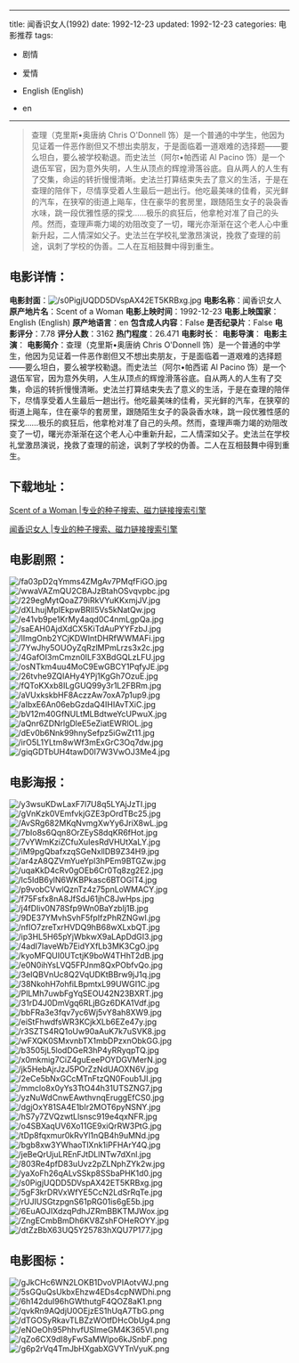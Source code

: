 
---
title: 闻香识女人(1992)
date: 1992-12-23
updated: 1992-12-23
categories: 电影推荐
tags:
- 剧情
- 爱情

- English (English)
- en
---


> 查理（克里斯•奥唐纳 Chris O'Donnell 饰）是一个普通的中学生，他因为见证着一件恶作剧但又不想出卖朋友，于是面临着一道艰难的选择题——要么坦白，要么被学校勒退。而史法兰（阿尔•帕西诺 Al Pacino 饰）是一个退伍军官，因为意外失明，人生从顶点的辉煌滑落谷底。自从两人的人生有了交集，命运的转折慢慢清晰。史法兰打算结束失去了意义的生活，于是在查理的陪伴下，尽情享受着人生最后一趟出行。他吃最美味的佳肴，买光鲜的汽车，在狭窄的街道上飚车，住在豪华的套房里，跟随陌生女子的袅袅香水味，跳一段优雅性感的探戈……极乐的疯狂后，他拿枪对准了自己的头颅。然而，查理声嘶力竭的劝阻改变了一切，曙光亦渐渐在这个老人心中重新升起，二人情深如父子。史法兰在学校礼堂激昂演说，挽救了查理的前途，讽刺了学校的伪善。二人在互相鼓舞中得到重生。

## **电影详情**：

**电影封面**：<img src="https://image.tmdb.org/t/p/w200/s0PigjUQDD5DVspAX42ET5KRBxg.jpg" alt="/s0PigjUQDD5DVspAX42ET5KRBxg.jpg" title="/s0PigjUQDD5DVspAX42ET5KRBxg.jpg">
**电影名称**：闻香识女人
**原产地片名**：Scent of a Woman
**电影上映时间**：1992-12-23
**电影上映国家**：English (English)
**原产地语言**：en
**包含成人内容**：False
**是否纪录片**：False
**电影评分**：7.78
**评分人数**：3162
**热门程度**：26.471
**电影时长**：
**电影导演**：
**电影主演**：
**电影简介**：查理（克里斯•奥唐纳 Chris O'Donnell 饰）是一个普通的中学生，他因为见证着一件恶作剧但又不想出卖朋友，于是面临着一道艰难的选择题——要么坦白，要么被学校勒退。而史法兰（阿尔•帕西诺 Al Pacino 饰）是一个退伍军官，因为意外失明，人生从顶点的辉煌滑落谷底。自从两人的人生有了交集，命运的转折慢慢清晰。史法兰打算结束失去了意义的生活，于是在查理的陪伴下，尽情享受着人生最后一趟出行。他吃最美味的佳肴，买光鲜的汽车，在狭窄的街道上飚车，住在豪华的套房里，跟随陌生女子的袅袅香水味，跳一段优雅性感的探戈……极乐的疯狂后，他拿枪对准了自己的头颅。然而，查理声嘶力竭的劝阻改变了一切，曙光亦渐渐在这个老人心中重新升起，二人情深如父子。史法兰在学校礼堂激昂演说，挽救了查理的前途，讽刺了学校的伪善。二人在互相鼓舞中得到重生。

## **下载地址**：
[Scent of a Woman |专业的种子搜索、磁力链接搜索引擎](https://movie.amd794.com:2083/?search=Scent%20of%20a%20Woman&ordering=&mode=match_phrase&page_size=10&page=1)

[闻香识女人 |专业的种子搜索、磁力链接搜索引擎](https://movie.amd794.com:2083/?search=%E9%97%BB%E9%A6%99%E8%AF%86%E5%A5%B3%E4%BA%BA&ordering=&mode=match_phrase&page_size=10&page=1)
 

## **电影剧照**：
<img src="https://image.tmdb.org/t/p/original/fa03pD2qYmms4ZMgAv7PMqfFiGO.jpg" alt="/fa03pD2qYmms4ZMgAv7PMqfFiGO.jpg" title="/fa03pD2qYmms4ZMgAv7PMqfFiGO.jpg"><img src="https://image.tmdb.org/t/p/original/wwaVAZmQU2CBAJzBtahOSvqvpbc.jpg" alt="/wwaVAZmQU2CBAJzBtahOSvqvpbc.jpg" title="/wwaVAZmQU2CBAJzBtahOSvqvpbc.jpg"><img src="https://image.tmdb.org/t/p/original/229egMytQoaZ79iRkVYuKKxmjJV.jpg" alt="/229egMytQoaZ79iRkVYuKKxmjJV.jpg" title="/229egMytQoaZ79iRkVYuKKxmjJV.jpg"><img src="https://image.tmdb.org/t/p/original/dXLhujMpIEkpwBRIl5Vs5kNatQw.jpg" alt="/dXLhujMpIEkpwBRIl5Vs5kNatQw.jpg" title="/dXLhujMpIEkpwBRIl5Vs5kNatQw.jpg"><img src="https://image.tmdb.org/t/p/original/e41vb9pe1KrMy4aqd0C4nmLgpQa.jpg" alt="/e41vb9pe1KrMy4aqd0C4nmLgpQa.jpg" title="/e41vb9pe1KrMy4aqd0C4nmLgpQa.jpg"><img src="https://image.tmdb.org/t/p/original/saEAH0AjdXdCX5KiTdAuPYYFzbJ.jpg" alt="/saEAH0AjdXdCX5KiTdAuPYYFzbJ.jpg" title="/saEAH0AjdXdCX5KiTdAuPYYFzbJ.jpg"><img src="https://image.tmdb.org/t/p/original/lImgOnb2YCjKDWIntDHRfWWMAFi.jpg" alt="/lImgOnb2YCjKDWIntDHRfWWMAFi.jpg" title="/lImgOnb2YCjKDWIntDHRfWWMAFi.jpg"><img src="https://image.tmdb.org/t/p/original/7YwJhy5OUOyZqRzlMPmLrzs3x2c.jpg" alt="/7YwJhy5OUOyZqRzlMPmLrzs3x2c.jpg" title="/7YwJhy5OUOyZqRzlMPmLrzs3x2c.jpg"><img src="https://image.tmdb.org/t/p/original/4GafOI3mCmzn0ILF3XBdGQLzLFU.jpg" alt="/4GafOI3mCmzn0ILF3XBdGQLzLFU.jpg" title="/4GafOI3mCmzn0ILF3XBdGQLzLFU.jpg"><img src="https://image.tmdb.org/t/p/original/osNTkm4uu4MoC9EwGBCY1PqfyJE.jpg" alt="/osNTkm4uu4MoC9EwGBCY1PqfyJE.jpg" title="/osNTkm4uu4MoC9EwGBCY1PqfyJE.jpg"><img src="https://image.tmdb.org/t/p/original/26tvhe9ZQIAHy4YPj1KgGh7OzuE.jpg" alt="/26tvhe9ZQIAHy4YPj1KgGh7OzuE.jpg" title="/26tvhe9ZQIAHy4YPj1KgGh7OzuE.jpg"><img src="https://image.tmdb.org/t/p/original/fQToKXxb8ILgGUQ99y3r1L2FBRm.jpg" alt="/fQToKXxb8ILgGUQ99y3r1L2FBRm.jpg" title="/fQToKXxb8ILgGUQ99y3r1L2FBRm.jpg"><img src="https://image.tmdb.org/t/p/original/aVUxkskbHF8AczzAw7oxA7p1up9.jpg" alt="/aVUxkskbHF8AczzAw7oxA7p1up9.jpg" title="/aVUxkskbHF8AczzAw7oxA7p1up9.jpg"><img src="https://image.tmdb.org/t/p/original/aIbxE6An06ebGzdaQ4IHIAvTXiC.jpg" alt="/aIbxE6An06ebGzdaQ4IHIAvTXiC.jpg" title="/aIbxE6An06ebGzdaQ4IHIAvTXiC.jpg"><img src="https://image.tmdb.org/t/p/original/bV12m40GfNULtMLBdtweYcUPwuX.jpg" alt="/bV12m40GfNULtMLBdtweYcUPwuX.jpg" title="/bV12m40GfNULtMLBdtweYcUPwuX.jpg"><img src="https://image.tmdb.org/t/p/original/aQnr6ZDNrlgDleE5eZiatEWRlOL.jpg" alt="/aQnr6ZDNrlgDleE5eZiatEWRlOL.jpg" title="/aQnr6ZDNrlgDleE5eZiatEWRlOL.jpg"><img src="https://image.tmdb.org/t/p/original/dEv0b6Nnk99hnySefpz5iGwZt11.jpg" alt="/dEv0b6Nnk99hnySefpz5iGwZt11.jpg" title="/dEv0b6Nnk99hnySefpz5iGwZt11.jpg"><img src="https://image.tmdb.org/t/p/original/irO5L1YLtm8wWf3mExGrC3Oq7dw.jpg" alt="/irO5L1YLtm8wWf3mExGrC3Oq7dw.jpg" title="/irO5L1YLtm8wWf3mExGrC3Oq7dw.jpg"><img src="https://image.tmdb.org/t/p/original/giqGDTbUH4tawD0I7W3VwOJ3Me4.jpg" alt="/giqGDTbUH4tawD0I7W3VwOJ3Me4.jpg" title="/giqGDTbUH4tawD0I7W3VwOJ3Me4.jpg">

## **电影海报**：
<img src="https://image.tmdb.org/t/p/original/y3wsuKDwLaxF7l7U8q5LYAjJzTI.jpg" alt="/y3wsuKDwLaxF7l7U8q5LYAjJzTI.jpg" title="/y3wsuKDwLaxF7l7U8q5LYAjJzTI.jpg"><img src="https://image.tmdb.org/t/p/original/gVnKzk0VEmfvkjGZE3pOrdTBc25.jpg" alt="/gVnKzk0VEmfvkjGZE3pOrdTBc25.jpg" title="/gVnKzk0VEmfvkjGZE3pOrdTBc25.jpg"><img src="https://image.tmdb.org/t/p/original/AvSRg682MKqNvmgXwYy6JriX8wL.jpg" alt="/AvSRg682MKqNvmgXwYy6JriX8wL.jpg" title="/AvSRg682MKqNvmgXwYy6JriX8wL.jpg"><img src="https://image.tmdb.org/t/p/original/7bIo8s6Qqn8OrZEyS8dqKR6fHot.jpg" alt="/7bIo8s6Qqn8OrZEyS8dqKR6fHot.jpg" title="/7bIo8s6Qqn8OrZEyS8dqKR6fHot.jpg"><img src="https://image.tmdb.org/t/p/original/7vYWmKziZCfuXuIesRdVHUtXaLY.jpg" alt="/7vYWmKziZCfuXuIesRdVHUtXaLY.jpg" title="/7vYWmKziZCfuXuIesRdVHUtXaLY.jpg"><img src="https://image.tmdb.org/t/p/original/iM9pgQbafxzqSGeNxllDB9Z34H9.jpg" alt="/iM9pgQbafxzqSGeNxllDB9Z34H9.jpg" title="/iM9pgQbafxzqSGeNxllDB9Z34H9.jpg"><img src="https://image.tmdb.org/t/p/original/ar4zA8QZVmYueYpl3hPEm9BTGZw.jpg" alt="/ar4zA8QZVmYueYpl3hPEm9BTGZw.jpg" title="/ar4zA8QZVmYueYpl3hPEm9BTGZw.jpg"><img src="https://image.tmdb.org/t/p/original/uqaKkD4cRv0gOEb6Cr0Tq8zg2E2.jpg" alt="/uqaKkD4cRv0gOEb6Cr0Tq8zg2E2.jpg" title="/uqaKkD4cRv0gOEb6Cr0Tq8zg2E2.jpg"><img src="https://image.tmdb.org/t/p/original/lc5IdB6ylN6WKBPkasc6BTOGlT4.jpg" alt="/lc5IdB6ylN6WKBPkasc6BTOGlT4.jpg" title="/lc5IdB6ylN6WKBPkasc6BTOGlT4.jpg"><img src="https://image.tmdb.org/t/p/original/p9vobCVwlQznTz4z75pnLoWMACY.jpg" alt="/p9vobCVwlQznTz4z75pnLoWMACY.jpg" title="/p9vobCVwlQznTz4z75pnLoWMACY.jpg"><img src="https://image.tmdb.org/t/p/original/f75Fsfx8nA8JfSdJ61jhC8JwHps.jpg" alt="/f75Fsfx8nA8JfSdJ61jhC8JwHps.jpg" title="/f75Fsfx8nA8JfSdJ61jhC8JwHps.jpg"><img src="https://image.tmdb.org/t/p/original/j4fDIiv0N78Sfp9Wn0BaYzbIj1B.jpg" alt="/j4fDIiv0N78Sfp9Wn0BaYzbIj1B.jpg" title="/j4fDIiv0N78Sfp9Wn0BaYzbIj1B.jpg"><img src="https://image.tmdb.org/t/p/original/9DE37YMvhSvhF5fpIfzPhRZNGwI.jpg" alt="/9DE37YMvhSvhF5fpIfzPhRZNGwI.jpg" title="/9DE37YMvhSvhF5fpIfzPhRZNGwI.jpg"><img src="https://image.tmdb.org/t/p/original/nfIO7zreTxrHVDQ9hB68wXLxbQT.jpg" alt="/nfIO7zreTxrHVDQ9hB68wXLxbQT.jpg" title="/nfIO7zreTxrHVDQ9hB68wXLxbQT.jpg"><img src="https://image.tmdb.org/t/p/original/ip3HL5H65pYjWbkwX9aLApDdGI3.jpg" alt="/ip3HL5H65pYjWbkwX9aLApDdGI3.jpg" title="/ip3HL5H65pYjWbkwX9aLApDdGI3.jpg"><img src="https://image.tmdb.org/t/p/original/4adI7IaveWb7EidYXfLb3MK3CgO.jpg" alt="/4adI7IaveWb7EidYXfLb3MK3CgO.jpg" title="/4adI7IaveWb7EidYXfLb3MK3CgO.jpg"><img src="https://image.tmdb.org/t/p/original/kyoMFQUI0UTctjK9boW4THhT2dB.jpg" alt="/kyoMFQUI0UTctjK9boW4THhT2dB.jpg" title="/kyoMFQUI0UTctjK9boW4THhT2dB.jpg"><img src="https://image.tmdb.org/t/p/original/e0N0ihYsLVQ5FPJnm8QxPObfvQo.jpg" alt="/e0N0ihYsLVQ5FPJnm8QxPObfvQo.jpg" title="/e0N0ihYsLVQ5FPJnm8QxPObfvQo.jpg"><img src="https://image.tmdb.org/t/p/original/3eIQBVnUc8Q2VqUDKtBBrw9jJ1q.jpg" alt="/3eIQBVnUc8Q2VqUDKtBBrw9jJ1q.jpg" title="/3eIQBVnUc8Q2VqUDKtBBrw9jJ1q.jpg"><img src="https://image.tmdb.org/t/p/original/38NkohH7ohfiLBpmtxL99UWGI1C.jpg" alt="/38NkohH7ohfiLBpmtxL99UWGI1C.jpg" title="/38NkohH7ohfiLBpmtxL99UWGI1C.jpg"><img src="https://image.tmdb.org/t/p/original/PlLMh7uwbFgYqSEOU42N23BXRT.jpg" alt="/PlLMh7uwbFgYqSEOU42N23BXRT.jpg" title="/PlLMh7uwbFgYqSEOU42N23BXRT.jpg"><img src="https://image.tmdb.org/t/p/original/31rD4J0DmVgq6RLjBGz6DKA1Vdf.jpg" alt="/31rD4J0DmVgq6RLjBGz6DKA1Vdf.jpg" title="/31rD4J0DmVgq6RLjBGz6DKA1Vdf.jpg"><img src="https://image.tmdb.org/t/p/original/bbFRa3e3fqv7yc6Wj5vY8ah8XW9.jpg" alt="/bbFRa3e3fqv7yc6Wj5vY8ah8XW9.jpg" title="/bbFRa3e3fqv7yc6Wj5vY8ah8XW9.jpg"><img src="https://image.tmdb.org/t/p/original/eiStFhwdfsWR3KCjkXLb6EZe47y.jpg" alt="/eiStFhwdfsWR3KCjkXLb6EZe47y.jpg" title="/eiStFhwdfsWR3KCjkXLb6EZe47y.jpg"><img src="https://image.tmdb.org/t/p/original/r3SZTS4RQ1oUw90aAuK7k7uSVK8.jpg" alt="/r3SZTS4RQ1oUw90aAuK7k7uSVK8.jpg" title="/r3SZTS4RQ1oUw90aAuK7k7uSVK8.jpg"><img src="https://image.tmdb.org/t/p/original/wFXQK0SMxvnbTX1mbDPzxnObkGG.jpg" alt="/wFXQK0SMxvnbTX1mbDPzxnObkGG.jpg" title="/wFXQK0SMxvnbTX1mbDPzxnObkGG.jpg"><img src="https://image.tmdb.org/t/p/original/b3505jL5lodDGeR3hP4yRRyqpTQ.jpg" alt="/b3505jL5lodDGeR3hP4yRRyqpTQ.jpg" title="/b3505jL5lodDGeR3hP4yRRyqpTQ.jpg"><img src="https://image.tmdb.org/t/p/original/x0mkmig7CiZ4guEeePOYDGVMerN.jpg" alt="/x0mkmig7CiZ4guEeePOYDGVMerN.jpg" title="/x0mkmig7CiZ4guEeePOYDGVMerN.jpg"><img src="https://image.tmdb.org/t/p/original/jk5HebAjrJzJ5POrZzNdUAOXN6V.jpg" alt="/jk5HebAjrJzJ5POrZzNdUAOXN6V.jpg" title="/jk5HebAjrJzJ5POrZzNdUAOXN6V.jpg"><img src="https://image.tmdb.org/t/p/original/2eCe5bNxGCcMTnFtzQN0Foub1JI.jpg" alt="/2eCe5bNxGCcMTnFtzQN0Foub1JI.jpg" title="/2eCe5bNxGCcMTnFtzQN0Foub1JI.jpg"><img src="https://image.tmdb.org/t/p/original/mmclo8x0yYs3TtO44h31UTSZNG7.jpg" alt="/mmclo8x0yYs3TtO44h31UTSZNG7.jpg" title="/mmclo8x0yYs3TtO44h31UTSZNG7.jpg"><img src="https://image.tmdb.org/t/p/original/yzNuWdCnwEAwthvnqEruggEfCS0.jpg" alt="/yzNuWdCnwEAwthvnqEruggEfCS0.jpg" title="/yzNuWdCnwEAwthvnqEruggEfCS0.jpg"><img src="https://image.tmdb.org/t/p/original/dgjOxY81SA4E1bIr2MOT6pyNSNY.jpg" alt="/dgjOxY81SA4E1bIr2MOT6pyNSNY.jpg" title="/dgjOxY81SA4E1bIr2MOT6pyNSNY.jpg"><img src="https://image.tmdb.org/t/p/original/hS7y7ZVQzwtLlsnsc919e4qxNFR.jpg" alt="/hS7y7ZVQzwtLlsnsc919e4qxNFR.jpg" title="/hS7y7ZVQzwtLlsnsc919e4qxNFR.jpg"><img src="https://image.tmdb.org/t/p/original/o4SBXaqUV6Xo11GE9xiQrRW3PtG.jpg" alt="/o4SBXaqUV6Xo11GE9xiQrRW3PtG.jpg" title="/o4SBXaqUV6Xo11GE9xiQrRW3PtG.jpg"><img src="https://image.tmdb.org/t/p/original/tDp8fqxmur0kRvYl1nQB4h9uMNd.jpg" alt="/tDp8fqxmur0kRvYl1nQB4h9uMNd.jpg" title="/tDp8fqxmur0kRvYl1nQB4h9uMNd.jpg"><img src="https://image.tmdb.org/t/p/original/bgb8xw3YWhaoTlXnk1iPFHArY4Q.jpg" alt="/bgb8xw3YWhaoTlXnk1iPFHArY4Q.jpg" title="/bgb8xw3YWhaoTlXnk1iPFHArY4Q.jpg"><img src="https://image.tmdb.org/t/p/original/jeBeQrUjuLREnFJtDLlNTw7dXnl.jpg" alt="/jeBeQrUjuLREnFJtDLlNTw7dXnl.jpg" title="/jeBeQrUjuLREnFJtDLlNTw7dXnl.jpg"><img src="https://image.tmdb.org/t/p/original/803Re4pfD83uUvz2pZLNphZYk2w.jpg" alt="/803Re4pfD83uUvz2pZLNphZYk2w.jpg" title="/803Re4pfD83uUvz2pZLNphZYk2w.jpg"><img src="https://image.tmdb.org/t/p/original/yaXoFh26qALvSSkp8SSbaPHK1d0.jpg" alt="/yaXoFh26qALvSSkp8SSbaPHK1d0.jpg" title="/yaXoFh26qALvSSkp8SSbaPHK1d0.jpg"><img src="https://image.tmdb.org/t/p/original/s0PigjUQDD5DVspAX42ET5KRBxg.jpg" alt="/s0PigjUQDD5DVspAX42ET5KRBxg.jpg" title="/s0PigjUQDD5DVspAX42ET5KRBxg.jpg"><img src="https://image.tmdb.org/t/p/original/5gF3krDRVxWfYE5CcN2LdSrRqTe.jpg" alt="/5gF3krDRVxWfYE5CcN2LdSrRqTe.jpg" title="/5gF3krDRVxWfYE5CcN2LdSrRqTe.jpg"><img src="https://image.tmdb.org/t/p/original/rUJIUSGtzpgnS61pRG01is6gE5b.jpg" alt="/rUJIUSGtzpgnS61pRG01is6gE5b.jpg" title="/rUJIUSGtzpgnS61pRG01is6gE5b.jpg"><img src="https://image.tmdb.org/t/p/original/6EuAOJIXdzqPdhJZRmBBKTMJWox.jpg" alt="/6EuAOJIXdzqPdhJZRmBBKTMJWox.jpg" title="/6EuAOJIXdzqPdhJZRmBBKTMJWox.jpg"><img src="https://image.tmdb.org/t/p/original/ZngECmbBmDh6KV8ZshFOHeROYY.jpg" alt="/ZngECmbBmDh6KV8ZshFOHeROYY.jpg" title="/ZngECmbBmDh6KV8ZshFOHeROYY.jpg"><img src="https://image.tmdb.org/t/p/original/dtZzBbX63UQ5Y25783hXQU7P177.jpg" alt="/dtZzBbX63UQ5Y25783hXQU7P177.jpg" title="/dtZzBbX63UQ5Y25783hXQU7P177.jpg">

## **电影图标**：
<img src="https://image.tmdb.org/t/p/original/gJkCHc6WN2LOKB1DvoVPIAotvWJ.png" alt="/gJkCHc6WN2LOKB1DvoVPIAotvWJ.png" title="/gJkCHc6WN2LOKB1DvoVPIAotvWJ.png"><img src="https://image.tmdb.org/t/p/original/5sGQuQsUkbxEhzw4EDs4cpNWDhi.png" alt="/5sGQuQsUkbxEhzw4EDs4cpNWDhi.png" title="/5sGQuQsUkbxEhzw4EDs4cpNWDhi.png"><img src="https://image.tmdb.org/t/p/original/6h142duI96hGWthutgF4QOZ8aK1.png" alt="/6h142duI96hGWthutgF4QOZ8aK1.png" title="/6h142duI96hGWthutgF4QOZ8aK1.png"><img src="https://image.tmdb.org/t/p/original/qvkRn9AQdjU0OEjzES1hUqA7TbG.png" alt="/qvkRn9AQdjU0OEjzES1hUqA7TbG.png" title="/qvkRn9AQdjU0OEjzES1hUqA7TbG.png"><img src="https://image.tmdb.org/t/p/original/dTGOSyRkavTLBZzWOtfDHcObUg4.png" alt="/dTGOSyRkavTLBZzWOtfDHcObUg4.png" title="/dTGOSyRkavTLBZzWOtfDHcObUg4.png"><img src="https://image.tmdb.org/t/p/original/eNOeOh95PhhvfUSImeGM4K365VI.png" alt="/eNOeOh95PhhvfUSImeGM4K365VI.png" title="/eNOeOh95PhhvfUSImeGM4K365VI.png"><img src="https://image.tmdb.org/t/p/original/qZo6CX9dI8yFwSaMWlpo6kJSnbF.png" alt="/qZo6CX9dI8yFwSaMWlpo6kJSnbF.png" title="/qZo6CX9dI8yFwSaMWlpo6kJSnbF.png"><img src="https://image.tmdb.org/t/p/original/g6p2rVq4TmJbHXgabXGVYTnVyuK.png" alt="/g6p2rVq4TmJbHXgabXGVYTnVyuK.png" title="/g6p2rVq4TmJbHXgabXGVYTnVyuK.png">
